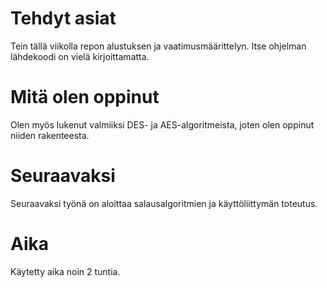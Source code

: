 # Tehdyt asiat
Tein tällä viikolla repon alustuksen ja vaatimusmäärittelyn. Itse ohjelman lähdekoodi on vielä kirjoittamatta. 

# Mitä olen oppinut
Olen myös lukenut valmiiksi DES- ja AES-algoritmeista, joten olen oppinut niiden rakenteesta.

# Seuraavaksi
Seuraavaksi työnä on aloittaa salausalgoritmien ja käyttöliittymän toteutus.

# Aika
Käytetty aika noin 2 tuntia.
